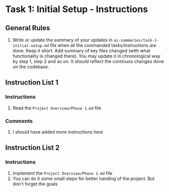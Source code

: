 # Task 1: Initial Setup - Instructions

## General Rules
1. Write or update the summary of your updates in `ai-summaries/task-1-initial-setup.md` file when all the commanded tasks/instructions are done. Keep it short. Add summary of key files changed (with what functionality is changed there). You may update it in chronological way by step 1, step 2 and so on. It should reflect the continuos changes done on the codebase.


## Instruction List 1

### Instructions
1. Read the `Project Overview/Phase 1.md` file

### Comments
1. I should have added more instructions here


## Instruction List 2

### Instructions
1. Implement the `Project Overview/Phase 1.md` file
2. You can do it some small steps for better handing of the project. But don't forget the goals


